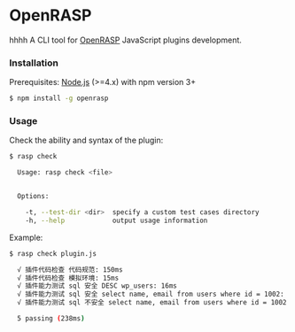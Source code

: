 # OpenRASP
hhhh
A CLI tool for [OpenRASP](http://rasp.baidu.com) JavaScript plugins development.

### Installation

Prerequisites: [Node.js](https://nodejs.org) (>=4.x) with npm version 3+

```bash
$ npm install -g openrasp
```

### Usage

Check the ability and syntax of the plugin:

```bash
$ rasp check

  Usage: rasp check <file>


  Options:

    -t, --test-dir <dir>  specify a custom test cases directory
    -h, --help            output usage information
```
Example:

```bash
$ rasp check plugin.js

  √ 插件代码检查 代码规范: 150ms
  √ 插件代码检查 模拟环境: 15ms
  √ 插件能力测试 sql 安全 DESC wp_users: 16ms
  √ 插件能力测试 sql 安全 select name, email from users where id = 1002: 0ms
  √ 插件能力测试 sql 不安全 select name, email from users where id = 1002 and 1=2 union select table_name, table_schema from information_schema.tables: 0ms

  5 passing (238ms)
```
